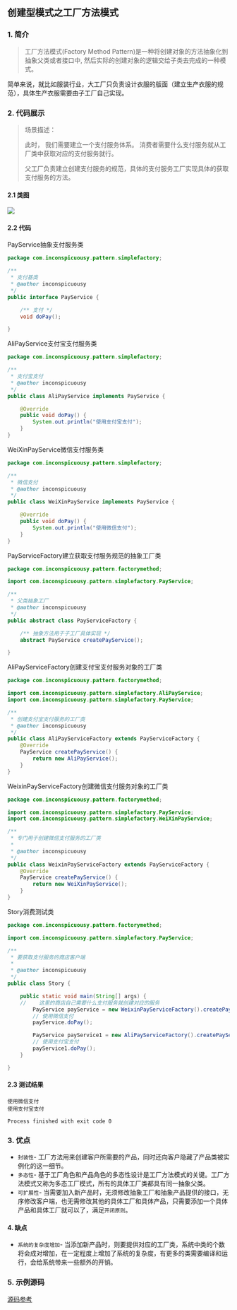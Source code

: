 

## 创建型模式之工厂方法模式

### 1. 简介

> 工厂方法模式(Factory Method Pattern)是一种将创建对象的方法抽象化到抽象父类或者接口中, 然后实际的创建对象的逻辑交给子类去完成的一种模式。

简单来说，就比如服装行业，大工厂只负责设计衣服的版面（建立生产衣服的规范），具体生产衣服需要由子工厂自己实现。

### 2. 代码展示

> 场景描述：
>
> 此时， 我们需要建立一个支付服务体系。 消费者需要什么支付服务就从工厂类中获取对应的支付服务就行。
>
> 父工厂负责建立创建支付服务的规范，具体的支付服务工厂实现具体的获取支付服务的方法。

#### 2.1 类图

![](https://raw.githubusercontent.com/inconspicuousy-start/image/master//20200921121920.png)

#### 2.2 代码

PayService抽象支付服务类

```java
package com.inconspicuousy.pattern.simplefactory;

/**
 * 支付基类
 * @author inconspicuousy
 */
public interface PayService {

    /** 支付 */
    void doPay();

}
```

AliPayService支付宝支付服务类

```java
package com.inconspicuousy.pattern.simplefactory;

/**
 * 支付宝支付
 * @author inconspicuousy
 */
public class AliPayService implements PayService {

    @Override
    public void doPay() {
        System.out.println("使用支付宝支付");
    }
}
```

WeiXinPayService微信支付服务类

```java
package com.inconspicuousy.pattern.simplefactory;

/**
 * 微信支付
 * @author inconspicuousy
 */
public class WeiXinPayService implements PayService {

    @Override
    public void doPay() {
        System.out.println("使用微信支付");
    }
}

```

PayServiceFactory建立获取支付服务规范的抽象工厂类

```java
package com.inconspicuousy.pattern.factorymethod;

import com.inconspicuousy.pattern.simplefactory.PayService;

/**
 * 父类抽象工厂
 * @author inconspicuousy
 */
public abstract class PayServiceFactory {

    /** 抽象方法用于子工厂具体实现 */
    abstract PayService createPayService();

}
```

AliPayServiceFactory创建支付宝支付服务对象的工厂类

```java
package com.inconspicuousy.pattern.factorymethod;

import com.inconspicuousy.pattern.simplefactory.AliPayService;
import com.inconspicuousy.pattern.simplefactory.PayService;

/**
 * 创建支付宝支付服务的工厂类
 * @author inconspicuousy
 */
public class AliPayServiceFactory extends PayServiceFactory {
    @Override
    PayService createPayService() {
        return new AliPayService();
    }
}
```

WeixinPayServiceFactory创建微信支付服务对象的工厂类

```java
package com.inconspicuousy.pattern.factorymethod;

import com.inconspicuousy.pattern.simplefactory.PayService;
import com.inconspicuousy.pattern.simplefactory.WeiXinPayService;

/**
 * 专门用于创建微信支付服务的工厂类
 *
 * @author inconspicuousy
 */
public class WeixinPayServiceFactory extends PayServiceFactory {
    @Override
    PayService createPayService() {
        return new WeiXinPayService();
    }
}
```

Story消费测试类

```java
package com.inconspicuousy.pattern.factorymethod;

import com.inconspicuousy.pattern.simplefactory.PayService;

/**
 * 要获取支付服务的商店客户端
 *
 * @author inconspicuousy
 */
public class Story {

    public static void main(String[] args) {
    //    这里的商店自己需要什么支付服务就创建对应的服务
        PayService payService = new WeixinPayServiceFactory().createPayService();
        // 使用微信支付
        payService.doPay();

        PayService payService1 = new AliPayServiceFactory().createPayService();
        // 使用支付宝支付
        payService1.doPay();
    }

}
```

#### 2.3 测试结果

```
使用微信支付
使用支付宝支付

Process finished with exit code 0
```

### 3. 优点

- `封装性`- 工厂方法用来创建客户所需要的产品，同时还向客户隐藏了产品类被实例化的这一细节。
- `多态性`- 基于工厂角色和产品角色的多态性设计是工厂方法模式的关键。工厂方法模式又称为多态工厂模式，所有的具体工厂类都具有同一抽象父类。
- `可扩展性`- 当需要加入新产品时，无须修改抽象工厂和抽象产品提供的接口，无序修改客户端，也无需修改其他的具体工厂和具体产品，只需要添加一个具体产品和具体工厂就可以了，满足`开闭原则`。

#### 4. 缺点

- `系统的复杂度增加`- 当添加新产品时，则要提供对应的工厂类，系统中类的个数将会成对增加，在一定程度上增加了系统的复杂度，有更多的类需要编译和运行，会给系统带来一些额外的开销。

### 5. 示例源码

[源码参考](https://github.com/inconspicuousy-start/DesignPattern)